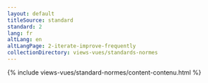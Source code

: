 ```yaml
---
layout: default
titleSource: standard
standard: 2
lang: fr
altLang: en
altLangPage: 2-iterate-improve-frequently
collectionDirectory: views-vues/standards-normes
---
```

{% include views-vues/standard-normes/content-contenu.html %}
